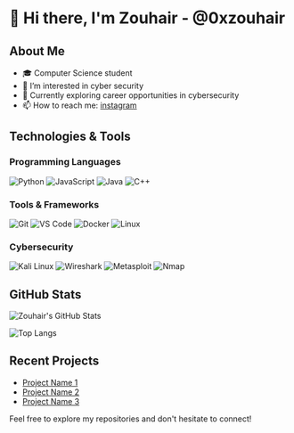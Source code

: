 # 👋 Hi there, I'm Zouhair - @0xzouhair

## About Me

- 🎓 Computer Science student
- 👾 I’m interested in cyber security
- 💼 Currently exploring career opportunities in cybersecurity
- 📫 How to reach me: [instagram](https://www.instagram.com/0x_zouhair/) 

## Technologies & Tools

### Programming Languages

![Python](https://img.shields.io/badge/Python-%2314354C.svg?style=flat-square&logo=python&logoColor=white)
![JavaScript](https://img.shields.io/badge/JavaScript-%23323330.svg?style=flat-square&logo=javascript&logoColor=%23F7DF1E)
![Java](https://img.shields.io/badge/Java-%23007396.svg?style=flat-square&logo=java&logoColor=white)
![C++](https://img.shields.io/badge/C++-%2300599C.svg?style=flat-square&logo=c%2B%2B&ogoColor=white)

### Tools & Frameworks

![Git](https://img.shields.io/badge/Git-%23F05032.svg?style=flat-square&logo=git&logoColor=white)
![VS Code](https://img.shields.io/badge/VS%20Code-%23007ACC.svg?style=flat-square&logo=visual-studio-code&logoColor=white)
![Docker](https://img.shields.io/badge/Docker-%230db7ed.svg?style=flat-square&logo=docker&logoColor=white)
![Linux](https://img.shields.io/badge/Linux-%23FCC624.svg?style=flat-square&logo=linux&logoColor=black)

### Cybersecurity

![Kali Linux](https://img.shields.io/badge/Kali%20Linux-%23313131.svg?style=flat-square&logo=kali-linux&logoColor=green)
![Wireshark](https://img.shields.io/badge/Wireshark-%23121011.svg?style=flat-square&logo=wireshark&logoColor=green)
![Metasploit](https://img.shields.io/badge/Metasploit-%235C2D91.svg?style=flat-square&logo=metasploit&logoColor=green)
![Nmap](https://img.shields.io/badge/Nmap-%#7D8C8D.svg?style=flat-square&logo=nmap&logoColor=green)

## GitHub Stats

![Zouhair's GitHub Stats](https://github-readme-stats.vercel.app/api?username=0xzouhair&show_icons=true&hide_title=true&hide_border=true&count_private=true&theme=radical)

![Top Langs](https://github-readme-stats.vercel.app/api/top-langs/?username=0xzouhair&layout=compact&hide_border=true&theme=radical)

## Recent Projects

- [Project Name 1](https://github.com/0xzouhair/project1)
- [Project Name 2](https://github.com/0xzouhair/project2)
- [Project Name 3](https://github.com/0xzouhair/project3)

Feel free to explore my repositories and don't hesitate to connect!
